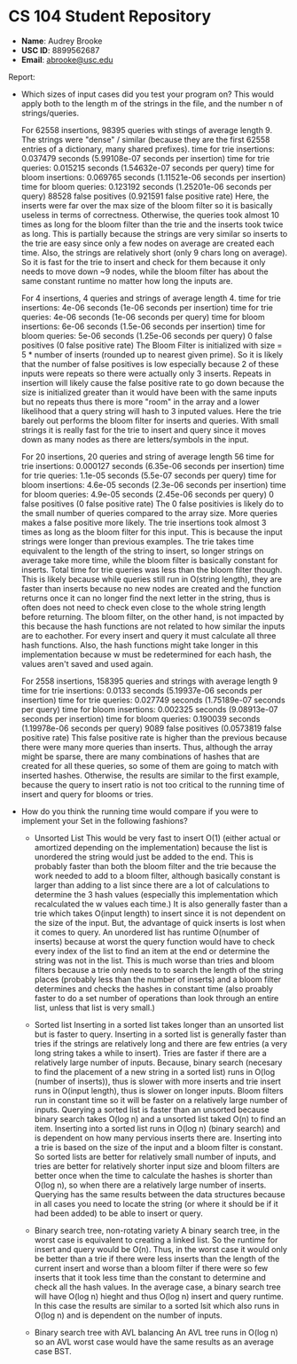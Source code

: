 # CS 104 Student Repository

- **Name**: Audrey Brooke
- **USC ID**: 8899562687
- **Email**: abrooke@usc.edu

Report:

- Which sizes of input cases did you test your program on? This would apply both
 to the length m of the strings in the file, and the number n of strings/queries.

  For 62558 insertions, 98395 queries with stings of average length 9. The strings 
  were "dense" / similar (because they are the first 62558 entries of a 
  dictionary, many shared prefixes).
   time for trie insertions: 0.037479 seconds (5.99108e-07 seconds per insertion)
   time for trie queries: 0.015215 seconds (1.54632e-07 seconds per query)
   time for bloom insertions: 0.069765 seconds (1.11521e-06 seconds per insertion)
   time for bloom queries: 0.123192 seconds (1.25201e-06 seconds per query)
   88528 false positives (0.921591 false positive rate)
	Here, the inserts were far over the max size of the bloom filter so it is
	basically useless in terms of correctness. Otherwise, the queries took almost
	10 times as long 
	for the bloom filter than the trie and the inserts took twice as long. This
	is partially because the strings are very similar so inserts to the trie are
	easy since only a few nodes on average are created each time. Also, the 
	strings 
	are relatively short (only 9 chars long on average). So it is fast for the trie
	to insert and check for them because it only needs to move down ~9 nodes, while
	the bloom filter has about the same constant runtime no matter how long the
	inputs are.


  For 4 insertions, 4 queries and strings of average length 4.
   time for trie insertions: 4e-06 seconds (1e-06 seconds per insertion)
   time for trie queries: 4e-06 seconds (1e-06 seconds per query)
   time for bloom insertions: 6e-06 seconds (1.5e-06 seconds per insertion)
   time for bloom queries: 5e-06 seconds (1.25e-06 seconds per query)
   0 false positives (0 false positive rate)
	The Bloom Filter is initialized with size = 5 * number of inserts (rounded up 
	to nearest given prime). So it is likely that the number of false positives is
	low especially because 2 of these inputs were repeats so there were actually
	only 3 inserts. Repeats in insertion will likely cause the false positive rate 
	to go down because the size is initialized greater than it would have been 
	with the 
	same inputs but no repeats thus there is more "room" in the array and a lower
	likelihood that a query string will hash to 3 inputed values. Here the trie 
	barely
	out performs the bloom filter for inserts and queries. With small strings it is
	really fast for the trie to insert and query since it moves down as many nodes
	as there are letters/symbols in the input.

  For 20 insertions, 20 queries and string of average length 56
   time for trie insertions: 0.000127 seconds (6.35e-06 seconds per insertion)
   time for trie queries: 1.1e-05 seconds (5.5e-07 seconds per query)
   time for bloom insertions: 4.6e-05 seconds (2.3e-06 seconds per insertion)
   time for bloom queries: 4.9e-05 seconds (2.45e-06 seconds per query)
   0 false positives (0 false positive rate)
	The 0 false positivies is likely do to the small number of queries compared to 
	the array size. More queries makes a false positive more likely.
	The trie insertions took almost 3 times as long as the bloom filter for this 
	input. This is because the input strings were longer than previous examples. 
	The trie takes time equivalent to the length of the string to insert, so 
	longer strings on average
	take more time, while the bloom filter is basically constant for inserts. Total
	time for trie queries was less than the bloom filter though. This is likely
	because while queries still run in O(string length), they are faster than 
	inserts because no new nodes are created and the function returns once it can 
	no longer find the next letter in the string, thus is often does not need to 
	check even close to the whole string length before returning. The bloom 
	filter, on the other hand, is 
	not impacted by this because the hash functions are not related to how similar
	the inputs are to eachother. For every insert and query it must calculate all 
	three hash functions. Also, the hash functions might take longer in this 
	implementation because w must be redetermined for each hash, the values aren't 
	saved and used again.

  For 2558 insertions, 158395 queries and strings with average length 9
   time for trie insertions: 0.0133 seconds (5.19937e-06 seconds per insertion)
   time for trie queries: 0.027749 seconds (1.75189e-07 seconds per query)
   time for bloom insertions: 0.002325 seconds (9.08913e-07 seconds per insertion)
   time for bloom queries: 0.190039 seconds (1.19978e-06 seconds per query)
   9089 false positives (0.0573819 false positive rate)
  	This false positive rate is higher than the previous because there were many 
  	more queries than inserts. Thus, although the array might be sparse, there are 
  	many combinations of hashes that are created for all these queries, so some of 
  	them are going to match with inserted hashes. Otherwise, the results are 
  	similar to the first example, because the query to insert ratio is not too 
  	critical to the running time of insert and query for blooms or tries.



- How do you think the running time would compare if you were to implement your 
  Set in the following fashions?
	- Unsorted List
		This would be very fast to insert O(1) (either actual or amortized 
		depending on the implementation) because the list is unordered the string
		would just be added to the end. This is probably faster than both the bloom
		filter and the trie because the work needed to add to a bloom filter, 
		although basically constant is larger than adding to a list since there 
		are a lot of calculations to determine the 3 hash values (especially this 
		implementation which recalculated the w values each time.) It is also 
		generally faster than a trie which takes O(input length) to insert since 
		it is not dependent on the size of the input.
		But, the advantage of quick inserts is lost when it comes to query. An 
		unordered list has runtime O(number of inserts) because at worst the query 
		function would have to check every index of the list to find an item at 
		the end or determine the string was not in the list. This is much worse 
		than tries and bloom filters because a trie only needs to to search the 
		length of the string places (probably less than the
		number of inserts) and a bloom filter determines and checks the hashes in 
		constant time (also proably faster to do a set number of operations than 
		look through an entire list, unless that list is very small.)

	- Sorted list
		Inserting in a sorted list takes longer than an unsorted list but is 
		faster to query. Inserting in a sorted list is generally faster than tries 
		if the strings are relatively long and there are few entries (a very long 
		string takes a while to insert). Tries are faster if there are a 
		relatively large number of inputs. Because, binary search (necesary 
		to find the placement of a new string in a sorted list) runs in O(log 
		(number of inserts)), thus is slower with more inserts and trie insert 
		runs in O(input length), thus is slower on longer inputs. Bloom filters 
		run in constant time so it will be faster on a relatively large number of 
		inputs. Querying a sorted list is faster than an unsorted because binary 
		search takes O(log n) and a unsorted list taked O(n) to find an item.
		Inserting into a sorted list runs in O(log n) (binary search) and is 
		dependent on how many pervious inserts there are. Inserting into a trie is 
		based on the size of the input and a bloom filter is constant. So sorted 
		lists are better for relatively small number of
		inputs, and tries are better for relatively shorter input size and bloom 
		filters are better once when the time to calculate the hashes is shorter 
		than O(log n), so when there are a relatively large number of inserts.
		Querying has the same results between the data structures because in all 
		cases you need to locate the string (or where it should be if it had been 
		added) to be able to insert or query.


	- Binary search tree, non-rotating variety
		A binary search tree, in the worst case is equivalent to creating a linked 
		list. So the runtime for insert and query would be O(n). Thus, in the 
		worst case it would only be better than a trie if there were less inserts 
		than the length of the current insert and worse than a bloom filter if 
		there were so few inserts that it took less time than the constant to 
		determine and check all the hash values. In the average case, a binary 
		search tree will have O(log n) hieght and thus O(log n) insert and query 
		runtime.
		In this case the results are similar to a sorted lsit which also runs in O(log n) and is dependent on the number of inputs.

	- Binary search tree with AVL balancing
		An AVL tree runs in O(log n) so an AVL worst case would have the same 
		results as an average case BST.